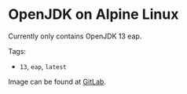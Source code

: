 # OpenJDK on Alpine Linux

Currently only contains OpenJDK 13 eap.

Tags:

* `13`, `eap`, `latest`


Image can be found at  [GitLab](https://gitlab.com/jitesoft/dockerfiles/openjdk).
